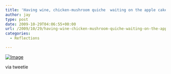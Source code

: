 ```yaml
---
title: 'Having wine, chicken-mushroom quiche  waiting on the apple cake to finish and watching my birthday present :'
author: jay
type: post
date: 2009-10-29T04:06:55+00:00
url: /2009/10/29/having-wine-chicken-mushroom-quiche-waiting-on-the-apple-cake-to-finish-and-watching-my-birthday-present/
categories:
  - Reflections

---
```

[![Image][1]][2]

via tweetie

 [1]: http://sysadminrambles.files.wordpress.com/2009/10/image-scaled1000.jpg?w=300
 [2]: http://sysadminrambles.files.wordpress.com/2009/10/image-scaled1000.jpg
